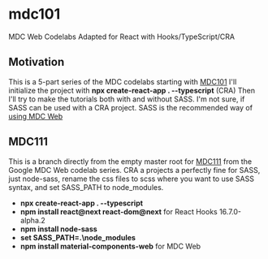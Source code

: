 # mdc101
MDC Web Codelabs Adapted for React with Hooks/TypeScript/CRA
## Motivation
This is a 5-part series of the MDC codelabs starting with [MDC101](https://codelabs.developers.google.com/codelabs/mdc-101-web/) 
I'll initialize the project with **npx create-react-app . --typescript** (CRA) 
Then I'll try to make the tutorials both with and without SASS. I'm not sure, if SASS can be used with a CRA project. SASS is the recommended way of [using MDC Web](https://github.com/material-components/material-components-web/blob/master/docs/getting-started.md#using-mdc-web-with-sass-and-es2015)

## MDC111
This is a branch directly from the empty master root for [MDC111](https://codelabs.developers.google.com/codelabs/mdc-111-web) from the Google MDC Web codelab series.
CRA a projects a perfectly fine for SASS, just node-sass, rename the css files to scss where you want to use SASS syntax, and set SASS_PATH to node_modules.
- **npx create-react-app . --typescript**
- **npm install react@next react-dom@next** for React Hooks 16.7.0-alpha.2
- **npm install node-sass**
- **set SASS_PATH=.\node_modules**
- **npm install material-components-web** for MDC Web
